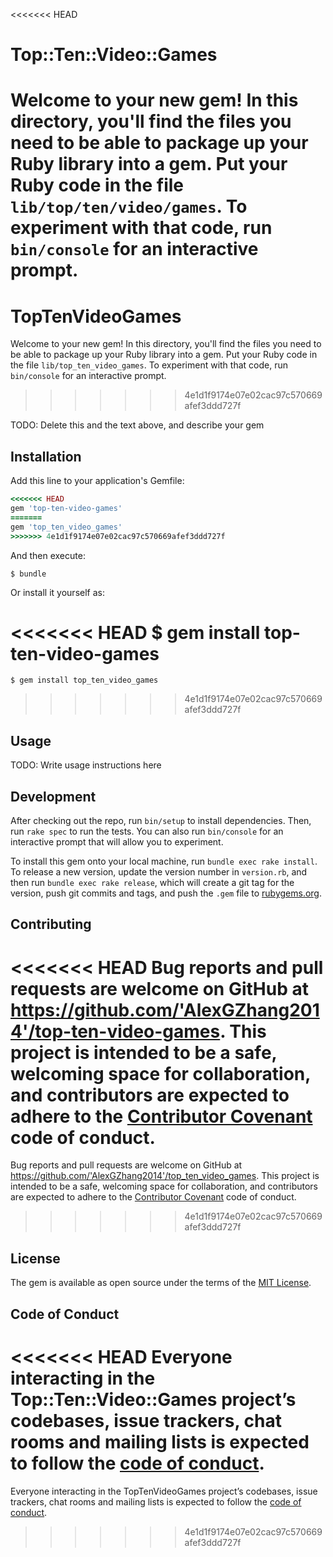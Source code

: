 <<<<<<< HEAD
# Top::Ten::Video::Games

Welcome to your new gem! In this directory, you'll find the files you need to be able to package up your Ruby library into a gem. Put your Ruby code in the file `lib/top/ten/video/games`. To experiment with that code, run `bin/console` for an interactive prompt.
=======
# TopTenVideoGames

Welcome to your new gem! In this directory, you'll find the files you need to be able to package up your Ruby library into a gem. Put your Ruby code in the file `lib/top_ten_video_games`. To experiment with that code, run `bin/console` for an interactive prompt.
>>>>>>> 4e1d1f9174e07e02cac97c570669afef3ddd727f

TODO: Delete this and the text above, and describe your gem

## Installation

Add this line to your application's Gemfile:

```ruby
<<<<<<< HEAD
gem 'top-ten-video-games'
=======
gem 'top_ten_video_games'
>>>>>>> 4e1d1f9174e07e02cac97c570669afef3ddd727f
```

And then execute:

    $ bundle

Or install it yourself as:

<<<<<<< HEAD
    $ gem install top-ten-video-games
=======
    $ gem install top_ten_video_games
>>>>>>> 4e1d1f9174e07e02cac97c570669afef3ddd727f

## Usage

TODO: Write usage instructions here

## Development

After checking out the repo, run `bin/setup` to install dependencies. Then, run `rake spec` to run the tests. You can also run `bin/console` for an interactive prompt that will allow you to experiment.

To install this gem onto your local machine, run `bundle exec rake install`. To release a new version, update the version number in `version.rb`, and then run `bundle exec rake release`, which will create a git tag for the version, push git commits and tags, and push the `.gem` file to [rubygems.org](https://rubygems.org).

## Contributing

<<<<<<< HEAD
Bug reports and pull requests are welcome on GitHub at https://github.com/'AlexGZhang2014'/top-ten-video-games. This project is intended to be a safe, welcoming space for collaboration, and contributors are expected to adhere to the [Contributor Covenant](http://contributor-covenant.org) code of conduct.
=======
Bug reports and pull requests are welcome on GitHub at https://github.com/'AlexGZhang2014'/top_ten_video_games. This project is intended to be a safe, welcoming space for collaboration, and contributors are expected to adhere to the [Contributor Covenant](http://contributor-covenant.org) code of conduct.
>>>>>>> 4e1d1f9174e07e02cac97c570669afef3ddd727f

## License

The gem is available as open source under the terms of the [MIT License](https://opensource.org/licenses/MIT).

## Code of Conduct

<<<<<<< HEAD
Everyone interacting in the Top::Ten::Video::Games project’s codebases, issue trackers, chat rooms and mailing lists is expected to follow the [code of conduct](https://github.com/'AlexGZhang2014'/top-ten-video-games/blob/master/CODE_OF_CONDUCT.md).
=======
Everyone interacting in the TopTenVideoGames project’s codebases, issue trackers, chat rooms and mailing lists is expected to follow the [code of conduct](https://github.com/'AlexGZhang2014'/top_ten_video_games/blob/master/CODE_OF_CONDUCT.md).
>>>>>>> 4e1d1f9174e07e02cac97c570669afef3ddd727f
